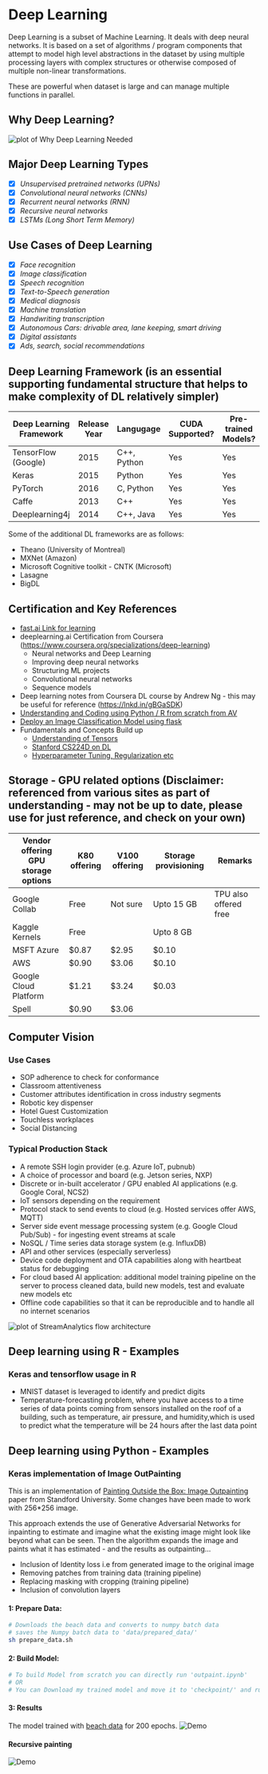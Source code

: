 
# Deep Learning

Deep Learning is a subset of Machine Learning. It deals with deep neural networks. It is based on a set of algorithms / program components that attempt to model high level abstractions in the dataset by using multiple processing layers with complex structures or otherwise composed of multiple non-linear transformations.


These are powerful when dataset is large and can manage multiple functions in parallel.

## Why Deep Learning?

![plot of Why Deep Learning Needed](/WhyDeepLearning.png)

## Major Deep Learning Types

- [X] _Unsupervised pretrained networks (UPNs)_
- [X] _Convolutional neural networks (CNNs)_
- [X] _Recurrent neural networks (RNN)_
- [X] _Recursive neural networks_
- [X] _LSTMs (Long Short Term Memory)_

## Use Cases of Deep Learning

- [X] _Face recognition_
- [X] _Image classification_
- [X] _Speech recognition_
- [X] _Text-to-Speech generation_
- [X] _Medical diagnosis_
- [X] _Machine translation_
- [X] _Handwriting transcription_
- [X] _Autonomous Cars: drivable area, lane keeping, smart driving_
- [X] _Digital assistants_
- [X] _Ads, search, social recommendations_

## Deep Learning Framework (is an essential supporting fundamental structure that helps to make complexity of DL relatively simpler) 

Deep Learning Framework | Release Year|Langugage  |CUDA Supported?|Pre-trained Models?|
------------------------|-------------|-----------|---------------|-------------------|
TensorFlow (Google)     | 2015        |C++, Python| Yes           | Yes               |
Keras                   | 2015        |Python     | Yes           | Yes               |
PyTorch                 | 2016        |C, Python  | Yes           | Yes               |
Caffe                   | 2013        |C++        | Yes           | Yes               |
Deeplearning4j          | 2014        |C++, Java  | Yes           | Yes               |

Some of the additional DL frameworks are as follows:
* Theano (University of Montreal)
* MXNet (Amazon)
* Microsoft Cognitive toolkit - CNTK (Microsoft)
* Lasagne
* BigDL

## Certification and Key References

- [fast.ai Link for learning](https://www.fast.ai/)
- deeplearning.ai Certification from Coursera (https://www.coursera.org/specializations/deep-learning)
  - Neural networks and Deep Learning
  - Improving deep neural networks
  - Structuring ML projects
  - Convolutional neural networks
  - Sequence models
- Deep learning notes from Coursera DL course by Andrew Ng - this may be useful for reference (https://lnkd.in/gBGaSDK)
- [Understanding and Coding using Python / R from scratch from AV](https://www.analyticsvidhya.com/blog/2020/07/neural-networks-from-scratch-in-python-and-r/)
- [Deploy an Image Classification Model using flask](https://www.analyticsvidhya.com/blog/2020/07/deploy-an-image-classification-model-using-flask/)
- Fundamentals and Concepts Build up
  - [Understanding of Tensors](https://www.analyticsvidhya.com/blog/2017/03/tensorflow-understanding-tensors-and-graphs/?utm_source=blog&utm_medium=comprehensive-popular-deep-learning-interview-questions-answers)
  - [Stanford CS224D on DL](https://cs224d.stanford.edu/syllabus.html)
  - [Hyperparameter Tuning, Regularization etc](https://www.analyticsvidhya.com/blog/2018/11/neural-networks-hyperparameter-tuning-regularization-deeplearning/?utm_source=blog&utm_medium=comprehensive-popular-deep-learning-interview-questions-answers)

## Storage - GPU related options (Disclaimer: referenced from various sites as part of understanding - may not be up to date, please use for just reference, and check on your own)

Vendor offering GPU storage options | K80 offering |V100 offering  |Storage provisioning | Remarks             |
------------------------------------|--------------|---------------|---------------------|---------------------|
Google Collab                       |Free          |Not sure       |Upto 15 GB           |TPU also offered free|
Kaggle Kernels                      |Free          |               |Upto 8 GB            |                     |
MSFT Azure                          |$0.87         |$2.95          |$0.10                |                     |
AWS                                 |$0.90         |$3.06          |$0.10                |                     |
Google Cloud Platform               |$1.21         |$3.24          |$0.03                |                     |
Spell                               |$0.90         |$3.06          |                     |                     |

## Computer Vision 

### Use Cases

- SOP adherence to check for conformance 
- Classroom attentiveness
- Customer attributes identification in cross industry segments
- Robotic key dispenser
- Hotel Guest Customization
- Touchless workplaces
- Social Distancing

### Typical Production Stack

- A remote SSH login provider (e.g. Azure IoT, pubnub)
- A choice of processor and board (e.g. Jetson series, NXP)
- Discrete or in-built accelerator / GPU enabled AI applications (e.g. Google Coral, NCS2)
- IoT sensors depending on the requirement
- Protocol stack to send events to cloud (e.g. Hosted services offer AWS, MQTT)
- Server side event message processing system (e.g. Google Cloud Pub/Sub) - for ingesting event streams at scale
- NoSQL / Time series data storage system (e.g. InfluxDB)
- API and other services (especially serverless)
- Device code deployment and OTA capabilities along with heartbeat status for debugging
- For cloud based AI application: additional model training pipeline on the server to process cleaned data, build new models, test and evaluate new models etc
- Offline code capabilities so that it can be reproducible and to handle all no internet scenarios

![plot of StreamAnalytics flow architecture](/StreamAnalytics_Google.png)

## Deep learning using R - Examples

### Keras and tensorflow usage in R

* MNIST dataset is leveraged to identify and predict digits
* Temperature-forecasting problem, where you have access to a time series of data points coming from sensors installed on the roof of a building, such as temperature, air pressure, and humidity,which is used to predict what the temperature will be 24 hours after the last data point

## Deep learning using Python - Examples

### Keras implementation of Image OutPainting
This is an implementation of [Painting Outside the Box: Image Outpainting](https://cs230.stanford.edu/projects_spring_2018/posters/8265861.pdf) paper from Standford University. Some changes have been made to work with 256*256 image.

This approach extends the use of Generative Adversarial Networks for inpainting to estimate and imagine what the existing image might look like beyond what can be seen. Then the algorithm expands the image and paints what it has estimated - and the results as outpainting...

* Inclusion of Identity loss i.e from generated image to the original image
* Removing patches from training data (training pipeline)
* Replacing masking with cropping (training pipeline)
* Inclusion of convolution layers


#### 1: Prepare Data: 
```sh
# Downloads the beach data and converts to numpy batch data
# saves the Numpy batch data to 'data/prepared_data/'
sh prepare_data.sh
```

#### 2: Build Model: 
```sh
# To build Model from scratch you can directly run 'outpaint.ipynb' 
# OR
# You can Download my trained model and move it to 'checkpoint/' and run it.
```


#### 3: Results
The model trained with [beach data](http://cvcl.mit.edu/scenedatabase/coast.zip)  for 200 epochs.
![Demo](/Image_Outpainting/data/beachdata1.png)

#### Recursive painting
![Demo](/Image_Outpainting/data/beachdata2.png)


